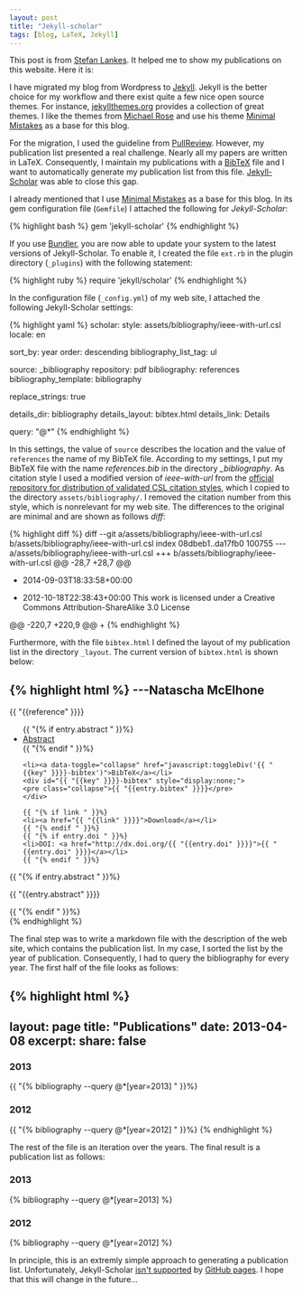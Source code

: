 ```yaml
---
layout: post
title: "Jekyll-scholar"
tags: [blog, LaTeX, Jekyll]
---
```


This post is from [Stefan Lankes](https://techblog.lankes.org/2015/04/06/From-Wordpress-to-Jekyll/). It helped me to show my publications on this website. Here it is:


I have migrated my blog from Wordpress to [Jekyll](http://jekyllrb.com/).
Jekyll is the better choice for my workflow and there exist quite a few nice open source themes.
For instance, [jekyllthemes.org](http://jekyllthemes.org) provides a collection of great themes. 
I like the themes from [Michael Rose](https://mademistakes.com/work/) and use his theme [Minimal Mistakes](https://mademistakes.com/work/minimal-mistakes-jekyll-theme/) as a base for this blog.
 
For the migration, I used the guideline from [PullReview](http://blog.8thcolor.com/en/2014/05/migrate-from-wordpress/).
However, my publication list presented a real challenge.
Nearly all my papers are written in LaTeX.
Consequently, I maintain my publications with a [BibTeX](http://en.wikipedia.org/wiki/BibTeX) file and I want to automatically generate my publication list from this file.
[Jekyll-Scholar](https://github.com/inukshuk/jekyll-scholar) was able to close this gap.

I already mentioned that I use [Minimal Mistakes](https://mademistakes.com/work/minimal-mistakes-jekyll-theme/) as a base for this blog.
In its gem configuration file (`Gemfile`) I attached  the following for *Jekyll-Scholar*:

{% highlight bash %}
gem 'jekyll-scholar'
{% endhighlight %}

If you use [Bundler](http://bundler.io), you are now able to update your system to the latest versions of Jekyll-Scholar.
To enable it, I created the file `ext.rb` in the plugin directory (`_plugins`) with the following statement:

{% highlight ruby %}
require 'jekyll/scholar'
{% endhighlight %}

In the configuration file (`_config.yml`) of my web site, I attached the following Jekyll-Scholar settings:

{% highlight yaml %}
scholar:
  style: assets/bibliography/ieee-with-url.csl
  locale: en

  sort_by: year
  order: descending
  bibliography_list_tag: ul

  source: _bibliography
  repository: pdf
  bibliography: references
  bibliography_template: bibliography

  replace_strings: true

  details_dir:    bibliography
  details_layout: bibtex.html
  details_link:   Details

  query: "@*"
{% endhighlight %}

In this settings, the value of `source` describes the location and the value of `references` the name of my BibTeX file.
According to my settings, I put my BibTeX file with the name *references.bib* in the directory *_bibliography*.
As citation style I used a modified version of *ieee-with-url* from the [official repository for distribution of validated CSL citation styles](https://github.com/citation-style-language/styles-distribution), which I copied to the directory `assets/bibliography/`.
I removed the citation number from this style, which is nonrelevant for my web site.
The differences to the original are minimal and are shown as follows *diff*:

{% highlight diff %}
diff --git a/assets/bibliography/ieee-with-url.csl b/assets/bibliography/ieee-with-url.csl
index 08dbeb1..da17fb0 100755
--- a/assets/bibliography/ieee-with-url.csl
+++ b/assets/bibliography/ieee-with-url.csl
@@ -28,7 +28,7 @@
     <category citation-format="numeric"/>
     <category field="engineering"/>
     <category field="generic-base"/>
-    <updated>2014-09-03T18:33:58+00:00</updated>
+    <updated>2012-10-18T22:38:43+00:00</updated>
     <rights license="http://creativecommons.org/licenses/by-sa/3.0/">This work is licensed under a Creative Commons Attribution-ShareAlike 3.0 License</rights>
   </info>
   <locale xml:lang="en">
@@ -220,7 +220,9 @@
   <bibliography entry-spacing="0" second-field-align="flush">
     <layout>
       <!-- Citation Number -->
+<!--
       <text variable="citation-number" prefix="[" suffix="]"/>
+-->
       <!-- Author(s) -->
       <text macro="author" suffix=", "/>
       <!-- Rest of Citation -->
{% endhighlight %}

Furthermore, with the file `bibtex.html` I defined the layout of my publication list in the directory `_layout`.
The current version of `bibtex.html` is shown below:

{% highlight html %}
---Natascha McElhone
---
{{ "{{reference" }}}}

<div id="{{ "{{key" }}}}-materials">
  <ul class="nav nav-pills">
    {{ "{% if entry.abstract " }}%}
    <li><a data-toggle="collapse" href="#{{ "{{key" }}}}-abstract">Abstract</a></li>
    {{ "{% endif " }}%}

    <li><a data-toggle="collapse" href="javascript:toggleDiv('{{ "{{key" }}}}-bibtex')">BibTeX</a></li>
    <div id="{{ "{{key" }}}}-bibtex" style="display:none;">
    <pre class="collapse">{{ "{{entry.bibtex" }}}}</pre>
    </div>

    {{ "{% if link " }}%}
    <li><a href="{{ "{{link" }}}}">Download</a></li>
    {{ "{% endif " }}%}
    {{ "{% if entry.doi " }}%}
    <li>DOI: <a href="http://dx.doi.org/{{ "{{entry.doi" }}}}">{{ "{{entry.doi" }}}}</a></li>
    {{ "{% endif " }}%}
  </ul>

  {{ "{% if entry.abstract " }}%}
  <p id="{{ "{{key" }}}}-abstract" class="collapse">{{ "{{entry.abstract" }}}}</p>
  {{ "{% endif " }}%}

</div>
{% endhighlight %}

The final step was to write a markdown file with the description of the web site, which contains the publication list.
In my case, I sorted the list by the year of publication.
Consequently, I had to query the bibliography for every year.
The first half of the file looks as follows:

{% highlight html %}
---
layout: page
title: "Publications"
date: 2013-04-08
excerpt:
share: false
---

### 2013

{{ "{% bibliography --query @*[year=2013] " }}%}

### 2012

{{ "{% bibliography --query @*[year=2012] " }}%}
{% endhighlight %}

The rest of the file is an iteration over the years.
The final result is a publication list as follows:

### 2013

{% bibliography --query @*[year=2013] %}

### 2012

{% bibliography --query @*[year=2012] %}

In principle, this is an extremly simple approach to generating a publication list.
Unfortunately, Jekyll-Scholar [isn't supported](https://pages.github.com/versions/) by [GitHub pages](https://pages.github.com).
I hope that this will change in the future...
